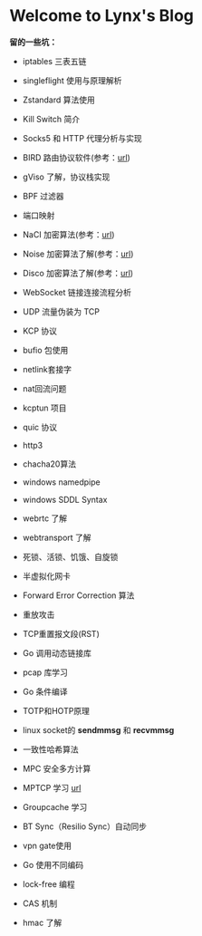 # Welcome to Lynx's Blog

**留的一些坑：**

- iptables 三表五链

- singleflight 使用与原理解析

- Zstandard 算法使用

- Kill Switch 简介

- Socks5 和 HTTP 代理分析与实现

- BIRD 路由协议软件(参考：[url](https://soha.moe/post/bird-bgp-kickstart.html#1-%E4%BB%80%E4%B9%88%E6%98%AF-bird))

- gViso 了解，协议栈实现

- BPF 过滤器

- 端口映射

- NaCI 加密算法(参考：[url](https://segmentfault.com/a/1190000000476866))

- Noise 加密算法了解(参考：[url](http://www.noiseprotocol.org/noise.html))

- Disco 加密算法了解(参考：[url](https://www.discocrypto.com/#/))

- WebSocket 链接连接流程分析

- UDP 流量伪装为 TCP

- KCP 协议

- bufio 包使用

- netlink套接字

- nat回流问题

- kcptun 项目

- quic 协议

- http3

- chacha20算法

- windows namedpipe

- windows SDDL Syntax

- webrtc 了解

- webtransport 了解

- 死锁、活锁、饥饿、自旋锁

- 半虚拟化网卡

- Forward Error Correction 算法

- 重放攻击

- TCP重置报文段(RST)

- Go 调用动态链接库

- pcap 库学习

- Go 条件编译

- TOTP和HOTP原理

- linux socket的 **sendmmsg** 和 **recvmmsg** 

- 一致性哈希算法

- MPC 安全多方计算

- MPTCP 学习 [url](https://mp.weixin.qq.com/s/aC7omLYJ6Anm9f-8b4qYAg)

- Groupcache 学习

- BT Sync（Resilio Sync）自动同步

- vpn gate使用

- Go 使用不同编码

- lock-free 编程

- CAS 机制

- hmac 了解

  

